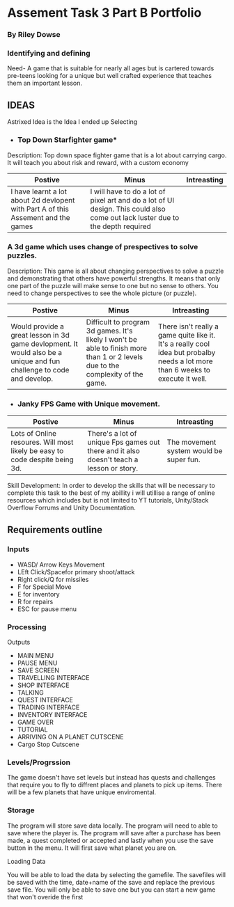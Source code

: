 # Assement Task 3 Part B Portfolio
### By Riley Dowse


### Identifying and defining
Need- A game that is suitable for nearly all ages but is cartered towards pre-teens looking for a unique but well crafted experience that teaches them an important lesson.

## IDEAS
Astrixed Idea is the Idea I ended up Selecting
- ### Top Down Starfighter game*

Description:
Top down space fighter game that is a lot about carrying cargo. It will teach you about risk and reward, with a custom economy 


|Postive|Minus|Intreasting|
|-------|-----|-----------|
| I have learnt a lot about 2d devlopent with Part A of this Assement and the games| I will have to do a lot of pixel art and do a lot of UI design. This could also come out lack luster due to the depth required|  |


### A 3d game which uses change of prespectives to solve puzzles.
Description:
This game is all  about changing perspectives to solve a puzzle and demonstrating that others have powerful strengths. It means that only one part of the puzzle will make sense to one but no sense to others. You need to change perspectives to see the whole picture (or puzzle).

|Postive|Minus|Intreasting|
|-------|-----|-----------|
|Would provide a great lesson in 3d game devlopment. It would also be a unique and fun challenge to code and develop.|Difficult to program 3d games. It's likely I won't be able to finish more than 1 or 2 levels due to the complexity of the game. |There isn't really a game quite like it. It's a really cool idea but probalby needs a lot more than 6 weeks to execute it well.|


- ### Janky FPS Game with Unique movement.

|Postive|Minus|Intreasting|
|-------|-----|-----------|
|Lots of Online resoures. Will most likely be easy to code despite being 3d.| There's a lot of unique Fps games out there and it also doesn't teach a lesson or story.| The movement system would be super fun. 






Skill Development: In order to develop the skills that will be necessary to complete this task to the best of my abillity i will utillise a range of online resources which includes but is not limited to YT tutorials, Unity/Stack Overflow Forrums and Unity Documentation.
## Requirements outline
### Inputs

- WASD/ Arrow Keys Movement 
- LEft Click/Spacefor primary shoot/attack
- Right click/Q for missiles 
- F for Special Move
- E for inventory
- R for repairs
- ESC for pause menu 
### Processing 
Outputs
- MAIN MENU
- PAUSE MENU 
- SAVE SCREEN
- TRAVELLING INTERFACE
- SHOP INTERFACE
- TALKING
- QUEST INTERFACE
- TRADING INTERFACE
- INVENTORY INTERFACE
- GAME OVER
- TUTORIAL
- ARRIVING ON A PLANET CUTSCENE
- Cargo Stop Cutscene


### Levels/Progrssion
The game doesn't have set levels but instead has quests and challenges that require you to fly to diffrent places and planets to pick up items. There will be a few planets that have unique enviromental.

### Storage
The program will store save data locally. The program will need to able to save where the player is. The program will save after a purchase has been made, a quest completed or accepted and lastly when you use the save button in the menu. It will first save what planet you are on.

Loading Data 

You will be able to load the data by selecting the gamefile. The savefiles will be saved with the time, date+name of the save  and replace the previous save file. You will only be able to save one but you can start a new game that won't overide the first
